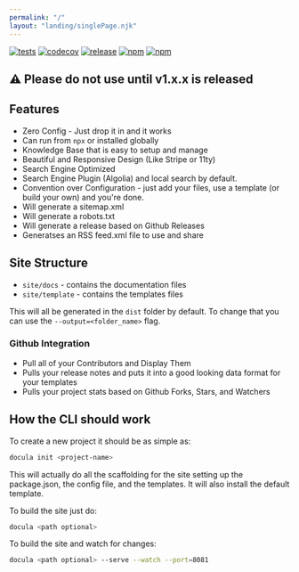 ```yaml
---
permalink: "/"
layout: "landing/singlePage.njk"
---
```


[![tests](https://github.com/jaredwray/docula/actions/workflows/tests.yaml/badge.svg)](https://github.com/jaredwray/docula/actions/workflows/tests.yaml)
[![codecov](https://codecov.io/github/jaredwray/docula/branch/main/graph/badge.svg?token=RS0GPY4V4M)](https://codecov.io/github/jaredwray/docula)
[![release](https://github.com/jaredwray/docula/actions/workflows/release.yaml/badge.svg)](https://github.com/jaredwray/docula/actions/workflows/release.yaml)
[![npm](https://img.shields.io/npm/dm/docula.svg)](https://www.npmjs.com/package/docula)
[![npm](https://img.shields.io/npm/v/docula.svg)](https://www.npmjs.com/package/docula)

## :warning: Please do not use until v1.x.x is released 

## Features

- Zero Config - Just drop it in and it works
- Can run from `npx` or installed globally
- Knowledge Base that is easy to setup and manage
- Beautiful and Responsive Design (Like Stripe or 11ty)
- Search Engine Optimized
- Search Engine Plugin (Algolia) and local search by default.
- Convention over Configuration - just add your files, use a template (or build your own) and you're done.
- Will generate a sitemap.xml
- Will generate a robots.txt
- Will generate a release based on Github Releases
- Generatses an RSS feed.xml file to use and share 

## Site Structure

- `site/docs` - contains the documentation files
- `site/template` - contains the templates files

This will all be generated in the `dist` folder by default. To change that you can use the `--output=<folder_name>` flag.

### Github Integration
- Pull all of your Contributors and Display Them
- Pulls your release notes and puts it into a good looking data format for your templates
- Pulls your project stats based on Github Forks, Stars, and Watchers
## How the CLI should work
To create a new project it should be as simple as:
```bash
docula init <project-name>
```

This will actually do all the scaffolding for the site setting up the package.json, the config file, and the templates. It will also install the default template.

To build the site just do:
```bash
docula <path optional>
```

To build the site and watch for changes:
```bash
docula <path optional> --serve --watch --port=8081
```
